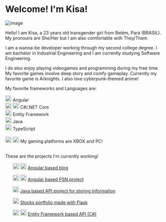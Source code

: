 # Welcome! I'm Kisa!
![image](https://github.com/JPsantosdev/JPsantosdev/assets/127047209/f395554b-c798-473d-a5b8-600ad72e5898)

Hello! I am Kisa, a 23 years old transgender girl from Belém, Pará (BRASIL). My pronouns are She/Her but I am also comfortable with They/Them. 

I am a wanna-be developer working through my second college degree. I am bachelor in Industrial Engineering and I am currently studying Software Engineering.

I do also enjoy playing videogames and programming during my free time. My favorite games involve deep story and comfy gameplay. Currently my favorite game is Arknights. I also love cyberpunk-themed anime!

My favorite frameworks and Languages are:

<img src="https://github.com/buildkite/emojis/raw/main/img-buildkite-64/angular.png" width="20" height="20"> Angular
<br>
<img src="https://github.com/buildkite/emojis/raw/main/img-buildkite-64/dotnet.png" width="20" height="20"> <img src="https://github.com/buildkite/emojis/blob/main/img-buildkite-64/csharp.png" width="20" height="20"> C#/.NET Core
<br>
<img src="https://github.com/buildkite/emojis/raw/main/img-buildkite-64/csharp.png" width="20" height="20"> Entity Framework
<br>
<img src="https://github.com/buildkite/emojis/raw/main/img-buildkite-64/java.png" width="20" height="20"> Java
<br>
<img src="https://github.com/buildkite/emojis/raw/main/img-buildkite-64/typescript.png" width="20" height="20"> TypeScript
<br>
<br>
<img src="https://github.com/buildkite/emojis/raw/main/img-buildkite-64/xbox.png" width="20" height="20"> <img src="https://github.com/buildkite/emojis/raw/main/img-apple-64/1f5a5-fe0f.png" width="20" height="20"> My gaming platforms are XBOX and PC!
<br>
<br>

These are the projects I'm currently working!

  <ul list-style="none">
    <img src="https://github.com/buildkite/emojis/raw/main/img-buildkite-64/typescript.png" width="20" height="20"> 
    <img src="https://github.com/buildkite/emojis/raw/main/img-buildkite-64/angular.png" width="20" height="20">
    <a href="https://github.com/JPsantosdev/angular-blog-project"> Angular based blog </a>
  </ul>
  <ul list-style="none">
    <img src="https://github.com/buildkite/emojis/raw/main/img-buildkite-64/typescript.png" width="20" height="20"> 
    <img src="https://github.com/buildkite/emojis/raw/main/img-buildkite-64/angular.png" width="20" height="20">
    <a href="https://github.com/JPsantosdev/angularpsn"> Angular based PSN project </a>
  </ul>
  <ul list-style="none">
   <img src="https://github.com/buildkite/emojis/raw/main/img-buildkite-64/java.png" width="20" height="20"> 
    <a href="https://github.com/JPsantosdev/dioAPIprojectSantander2023"> Java based API project for storing information</a>    
  </ul>
  <ul list-style="none">
    <img src="https://github.com/buildkite/emojis/raw/main/img-buildkite-64/python.png" width="20" height="20"> 
    <a href="https://github.com/JPsantosdev/FlaskFinance"> Stocks portfolio made with Flask </a>    
  </ul>
  <ul>
    <img src="https://github.com/buildkite/emojis/raw/main/img-buildkite-64/dotnet.png" width="20" height="20">
    <img src="https://github.com/buildkite/emojis/blob/main/img-buildkite-64/csharp.png" width="20" height="20">
    <a href="https://github.com/JPsantosdev/trilha-net-api-desafio-main"> Entity Framework based API (C#)</a>
  </ul>
